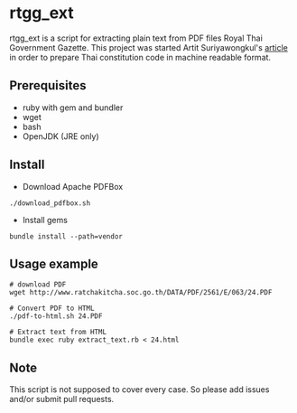# rtgg_ext

rtgg_ext is a script for extracting plain text from PDF files Royal Thai Government Gazette. This project was started Artit Suriyawongkul's [article](https://www.facebook.com/notes/art-suriyawongkul/%E0%B9%81%E0%B8%9B%E0%B8%A5%E0%B8%87%E0%B8%A3%E0%B9%88%E0%B8%B2%E0%B8%87%E0%B8%A3%E0%B8%B1%E0%B8%90%E0%B8%98%E0%B8%A3%E0%B8%A3%E0%B8%A1%E0%B8%99%E0%B8%B9%E0%B8%8D-29-%E0%B8%A1%E0%B8%84-2559-%E0%B8%89%E0%B8%9A%E0%B8%B1%E0%B8%9A%E0%B8%A1%E0%B8%B5%E0%B8%8A%E0%B8%B1%E0%B8%A2-%E0%B9%80%E0%B8%9B%E0%B9%87%E0%B8%99-plain-text/10154493302702646) in order to prepare Thai constitution code in machine readable format.

## Prerequisites
* ruby with gem and bundler
* wget
* bash
* OpenJDK (JRE only)


## Install
* Download Apache PDFBox
```
./download_pdfbox.sh
```
* Install gems
```
bundle install --path=vendor
```
## Usage example
```
# download PDF
wget http://www.ratchakitcha.soc.go.th/DATA/PDF/2561/E/063/24.PDF 

# Convert PDF to HTML
./pdf-to-html.sh 24.PDF

# Extract text from HTML
bundle exec ruby extract_text.rb < 24.html
```
## Note
This script is not supposed to cover every case. So please add issues and/or submit pull requests.
